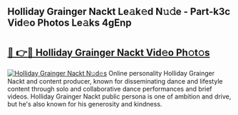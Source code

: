 ## Holliday Grainger Nackt Le𝚊k𝚎d N𝚞𝚍e - Part-k3c Vid𝚎o Photos Le𝚊ks 4gEnp

# <h2><a href="http://fb39dw.evod.top/?m=Holliday+Grainger+Nackt">🔗 👉🔴 Holliday Grainger Nackt Vid𝚎o Ph𝚘t𝚘s</a></h2>

[![Holliday Grainger Nackt N𝚞d𝚎s](https://i.imgur.com/8V9OHl7.gif)](http://fb39dw.evod.top/?m=Holliday+Grainger+Nackt)
Online personality Holliday Grainger Nackt and content producer, known for disseminating dance and lifestyle content through solo and collaborative dance performances and brief videos. Holliday Grainger Nackt public persona is one of ambition and drive, but he's also known for his generosity and kindness. 
